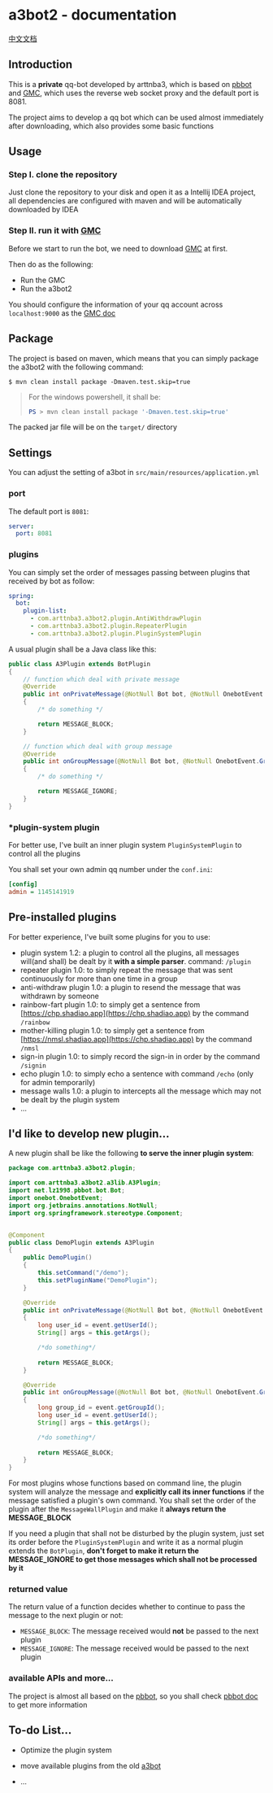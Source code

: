 # a3bot2 - documentation

[中文文档](https://github.com/arttnba3/a3bot2/tree/master/doc/README.md)

## Introduction

This is a **private** qq-bot developed by arttnba3, which is based on [pbbot](https://github.com/ProtobufBot/ProtobufBot) and [GMC](https://github.com/protobufbot/go-Mirai-Client/releases), which uses the reverse web socket proxy and the default port is 8081.

The project aims to develop a qq bot which can be used almost immediately after downloading, which also provides some basic functions

## Usage

### Step I. clone the repository

Just clone the repository to your disk and open it as a Intellij IDEA project, all dependencies are configured with maven and will be automatically downloaded by IDEA

### Step II. run it with [GMC](https://github.com/protobufbot/go-Mirai-Client/releases)

Before we start to run the bot, we need to download [GMC](https://github.com/protobufbot/go-Mirai-Client/releases) at first.

Then do as the following:

- Run the GMC
- Run the a3bot2

You should configure the information of your qq account across `localhost:9000` as the [GMC doc](https://github.com/ProtobufBot/Go-Mirai-Client)

## Package

The project is based on maven, which means that you can simply package the a3bot2 with the following command:

```shell
$ mvn clean install package -Dmaven.test.skip=true
```

> For the windows powershell, it shall be:
>
> ```powershell
> PS > mvn clean install package '-Dmaven.test.skip=true'
> ```

The packed jar file will be on the ```target/``` directory

## Settings

You can adjust the setting of a3bot in `src/main/resources/application.yml`

### port

The default port is `8081`:

```yaml
server:
  port: 8081
```

### plugins

You can simply set the order of messages passing between plugins that received by bot as follow:

```yaml
spring:
  bot:
    plugin-list:
      - com.arttnba3.a3bot2.plugin.AntiWithdrawPlugin
      - com.arttnba3.a3bot2.plugin.RepeaterPlugin
      - com.arttnba3.a3bot2.plugin.PluginSystemPlugin
```

A usual plugin shall be a Java class like this:

```java
public class A3Plugin extends BotPlugin
{
    // function which deal with private message
    @Override
    public int onPrivateMessage(@NotNull Bot bot, @NotNull OnebotEvent.PrivateMessageEvent event)
    {
        /* do something */

        return MESSAGE_BLOCK;
    }

    // function which deal with group message
    @Override
    public int onGroupMessage(@NotNull Bot bot, @NotNull OnebotEvent.GroupMessageEvent event)
    {
        /* do something */

        return MESSAGE_IGNORE;
    }
}
```

### *plugin-system plugin

For better use, I've built an inner plugin system ```PluginSystemPlugin``` to control all the plugins

You shall set your own admin qq number under the `conf.ini`:

```ini
[config]
admin = 1145141919
```

## Pre-installed plugins

For better experience, I've built some plugins for you to use:

- plugin system 1.2: a plugin to control all the plugins, all messages will(and shall) be dealt by it **with a simple parser**. command: `/plugin`
- repeater plugin 1.0: to simply repeat the message that was sent continuously for more than one time in a group
- anti-withdraw plugin 1.0: a plugin to resend the message that was withdrawn by someone
- rainbow-fart plugin 1.0: to simply get a sentence from [https://chp.shadiao.app](https://chp.shadiao.app) by the command `/rainbow`
- mother-killing plugin 1.0: to simply get a sentence from [https://nmsl.shadiao.app](https://chp.shadiao.app) by the command `/nmsl`
- sign-in plugin 1.0: to simply record the sign-in in order by the command `/signin`
- echo plugin 1.0: to simply echo a sentence with command `/echo` (only for admin temporarily)
- message walls 1.0: a plugin to intercepts all the message which may not be dealt by the plugin system
- ...

## I'd like to develop new plugin...

A new plugin shall be like the following **to serve the inner plugin system**:

```java
package com.arttnba3.a3bot2.plugin;

import com.arttnba3.a3bot2.a3lib.A3Plugin;
import net.lz1998.pbbot.bot.Bot;
import onebot.OnebotEvent;
import org.jetbrains.annotations.NotNull;
import org.springframework.stereotype.Component;


@Component
public class DemoPlugin extends A3Plugin
{
    public DemoPlugin()
    {
        this.setCommand("/demo");
        this.setPluginName("DemoPlugin");
    }

    @Override
    public int onPrivateMessage(@NotNull Bot bot, @NotNull OnebotEvent.PrivateMessageEvent event)
    {
        long user_id = event.getUserId();
        String[] args = this.getArgs();

        /*do something*/
        
        return MESSAGE_BLOCK;
    }

    @Override
    public int onGroupMessage(@NotNull Bot bot, @NotNull OnebotEvent.GroupMessageEvent event)
    {
        long group_id = event.getGroupId();
        long user_id = event.getUserId();
        String[] args = this.getArgs();

        /*do something*/
        
        return MESSAGE_BLOCK;
    }
}

```

For most plugins whose functions based on command line, the plugin system will analyze the message and **explicitly call its inner functions** if the message satisfied a plugin's own command. You shall set the order of the plugin after the `MessageWallPlugin` and make it **always return the MESSAGE\_BLOCK**

If you need a plugin that shall not be disturbed by the plugin system, just set its order before the `PluginSystemPlugin` and write it as a normal plugin extends the `BotPlugin`, **don't forget to make it return the MESSAGE\_IGNORE to get those messages which shall not be processed by it**

### returned value

The return value of a function decides whether to continue to pass the message to the next plugin or not:

- `MESSAGE_BLOCK`: The message received would **not** be passed to the next plugin
- `MESSAGE_IGNORE`: The message received would be passed to the next plugin

### available APIs and more...

The project is almost all based on the [pbbot](https://github.com/ProtobufBot/ProtobufBot), so you shall check [pbbot doc](https://blog.lz1998.net/blogs/bot/2020/pbbot-doc/) to get more information

## To-do List...

- Optimize the plugin system
- move available plugins from the old [a3bot](https://github.com/arttnba3/a3bot)

- ...